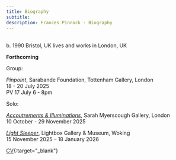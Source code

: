 ```yaml
---
title: Biography
subtitle: 
description: Frances Pinnock - Biography
---  
```

<br/>  
b. 1990 Bristol, UK  
lives and works in London, UK  
<br/>  

**Forthcoming**  

Group:  

_Pinpoint_, Sarabande Foundation, Tottenham Gallery, London  
18 - 20 July 2025  
PV 17 July 6 - 8pm  

Solo:  

_[Accoutrements & Illuminations](https://www.sarahmyerscough.com/exhibitions/70-frances-pinnock-accoutrements-illuminations/)_, Sarah Myerscough Gallery, London  
10 October - 29 November 2025  

_[Light Sleeper](https://www.thelightbox.org.uk/whats-on/frances-pinnock-light-sleeper)_, Lightbox Gallery & Museum, Woking  
15 November 2025 – 18 January 2026  




  


[CV](cv.pdf){:target="_blank"}  
<br/>






   
 




 









  










 



  










 











